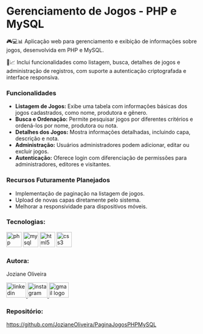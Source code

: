 <h1>Gerenciamento de Jogos - PHP e MySQL</h1>
<p align="left">🎮💻📊 Aplicação web para gerenciamento e exibição de informações sobre jogos, desenvolvida em PHP e MySQL. <br>
  
📝📈 Inclui funcionalidades como listagem, busca, detalhes de jogos e administração de registros, com suporte a autenticação criptografada e interface responsiva.</p>

<h3 align="left">Funcionalidades</h3>
<ul>
  <li> <strong>Listagem de Jogos:</strong> Exibe uma tabela com informações básicas dos jogos cadastrados, como nome, produtora e gênero.</li>
  <li> <strong>Busca e Ordenação:</strong> Permite pesquisar jogos por diferentes critérios e ordená-los por nome, produtora ou nota.</li>
  <li> <strong>Detalhes dos Jogos:</strong> Mostra informações detalhadas, incluindo capa, descrição e nota.</li>
  <li> <strong>Administração:</strong> Usuários administradores podem adicionar, editar ou excluir jogos.</li>
  <li> <strong>Autenticação:</strong> Oferece login com diferenciação de permissões para administradores, editores e visitantes.</li>
</ul>

<h3 align="left">Recursos Futuramente Planejados</h3>
<ul>
  <li> Implementação de paginação na listagem de jogos.</li>
  <li> Upload de novas capas diretamente pelo sistema.</li>
  <li> Melhorar a responsividade para dispositivos móveis.</li>
</ul>

<h3 align="left">Tecnologias:</h3>
<div align="left">
  <img src="https://cdn.jsdelivr.net/gh/devicons/devicon/icons/php/php-original.svg" height="40" alt="php logo" />
  <img src="https://cdn.jsdelivr.net/gh/devicons/devicon/icons/mysql/mysql-original-wordmark.svg" height="40" alt="mysql logo" />
  <img src="https://cdn.jsdelivr.net/gh/devicons/devicon/icons/html5/html5-original-wordmark.svg" height="40" alt="html5 logo" />
  <img src="https://cdn.jsdelivr.net/gh/devicons/devicon/icons/css3/css3-original-wordmark.svg" height="40" alt="css3 logo" />
</div>

<h3 align="left">Autora:</h3>
<p align="left">Joziane Oliveira</p>
<div align="left">
  <a href="https://www.linkedin.com/in/joziane-oliveira-144317182/" target="_blank">
    <img src="https://raw.githubusercontent.com/maurodesouza/profile-readme-generator/master/src/assets/icons/social/linkedin/default.svg" width="52" height="40" alt="linkedin logo" />
  </a>
  <a href="https://www.instagram.com/jozioliveirabr/" target="_blank">
    <img src="https://raw.githubusercontent.com/maurodesouza/profile-readme-generator/master/src/assets/icons/social/instagram/default.svg" width="52" height="40" alt="instagram logo" />
  </a>
  <a href="mailto:joziane.oliveira@educacao.mg.gov.br" target="_blank">
    <img src="https://raw.githubusercontent.com/maurodesouza/profile-readme-generator/master/src/assets/icons/social/gmail/default.svg" width="52" height="40" alt="gmail logo" />
  </a>
</div>

<h3 align="left">Repositório:</h3>
<p align="left">
  <a href="https://github.com/JozianeOliveira/PaginaJogosPHPMySQL" target="_blank">https://github.com/JozianeOliveira/PaginaJogosPHPMySQL</a>
</p>
